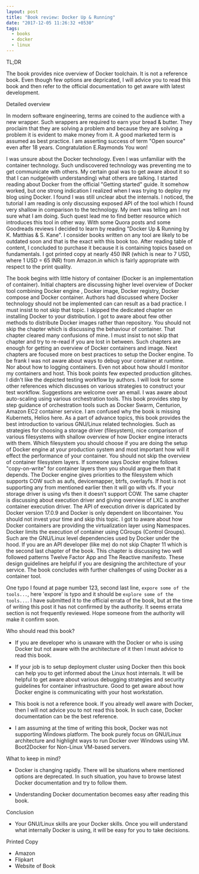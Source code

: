 ```yaml
---
layout: post
title: "Book review: Docker Up & Running"
date: "2017-12-05 11:26:32 +0530"
tags:
  - books
  - docker
  - linux
---
```


TL;DR

The book provides nice overview of Docker toolchain. It is not a reference book.
Even though few options are depricated, I will advice you to read this book and
then refer to the official documentation to get aware with latest development.

Detailed overview

In modern software engineering, terms are coined to the audience with a new
wrapper. Such wrappers are required to earn your bread & butter. They proclaim
that they are solving a problem and because they are solving a problem it is
evident to make money from it. A good marketed term is assumed as best practice.
I am asserting success of term "Open source" even after 18 years. Congratulation
E.Raymonds You won!

I was unsure about the Docker technology. Even I was unfamiliar with the
container technology. Such undiscovered technology was preventing me to get
communicate with others. My certain goal was to get aware about it so that I can
nudge(with understanding) what others are talking. I started reading about
Docker from the official "Getting started" guide.  It somehow worked, but one
strong indication I realized when I was trying to deploy my blog using Docker. I
found I was still unclear abut the internals. I noticed, the tutorial I am
reading is only discussing exposed API of the tool which I found very shallow in
comparison to the technology. My inert was telling am I not sure what I am
doing. Such quest lead me to find better resource which introduces this tool in
other way. With some Quora posts and some Goodreads reviews I decided to learn
by reading "Docker Up & Running by K. Matthias & S. Kane". I consider books
written on any tool are likely to be outdated soon and that is the exact with
this book too. After reading table of content, I concluded to purchase it
because it is containing topics based on fundamentals. I got printed copy at
nearly 450 INR (which is near to 7 USD, where 1 USD = 65 INR) from Amazon.in
which is fairly appropriate with respect to the print quality.

The book begins with little history of container (Docker is an implementation of
container). Initial chapters are discussing higher level overview of Docker tool
combining Docker engine , Docker image, Docker registry, Docker compose and
Docker container. Authors had discussed where Docker technology should not be
implemented can can result as a bad practice. I must insist to not skip that
topic. I skipped the dedicated chapter on installing Docker to your
distribution. I got to aware about few other methods to distribute Docker images
rather than repository. You should not skip the chapter which is discussing the
behaviour of container. That chapter cleared many confusions of mine. I must
insist to not skip that chapter and try to re-read if you are lost in between.
Such chapters are enough for getting an overview of Docker containers and image.
Next chapters are focused more on best practices to setup the Docker engine. To
be frank I was not aware about ways to debug your container at runtime. Nor
about how to logging containers. Even not about how should I monitor my
containers and host. This book points few expected production glitches.  I
didn't like the depicted testing workflow by authors. I will look for some other
references which discusses on various strategies to construct your test
workflow. Suggestions are welcome over an email. I was aware about auto-scaling
using various orchestration tools. This book provides step by step guidance of
orchestration tools such as Docker Swarm, Centurion, Amazon EC2 container
service. I am confused why the book is missing Kubernets, Helios here. As a part
of advance topics, this book provides the best introduction to various GNU/Linux
related technologies. Such as strategies for choosing a storage driver
(filesystem), nice comparison of various filesystems with shallow overview of
how Docker engine interacts with them. Which filesystem you should choose if you
are doing the setup of Docker engine at your production system and most
important how will it effect the performance of your container. You should not
skip the overview of container filesystem layers. If someone says Docker engine
follows "copy-on-write" for container layers then you should argue them that it
depends. The Docker engine gives priorities to the filesystem which supports COW
such as aufs, devicemapper, btrfs, overlayfs. If host is not supporting any from
mentioned earlier then it will go with vfs. If your storage driver is using vfs
then it doesn't support COW.  The same chapter is discussing about execution
driver and giving overview of LXC is another container execution driver. The API
of execution driver is dapricated by Docker version 17.0.9 and Docker is only
dependent on libcontainer. You should not invest your time and skip this topic.
I got to aware about how Docker containers are providing the virtualization
layer using Namespaces. Docker limits the execution of container using CGroups
(Control Groups). Such are the GNU/Linux level dependencies used by Docker under
the hood. If you are an API developer (like me) do not skip Chapter 11 which is
the second last chapter of the book. This chapter is discussing two well
followed patterns Twelve Factor App and The Reactive manifesto. These design
guidelines are helpful if you are designing the architecture of your service.
The book concludes with further challenges of using Docker as a container tool.

One typo I found at page number 123, second last line, `expore some of the
tools...`, here 'expore' is typo and it should be `explore some of the
tools...`. I have submitted it to the official errata of the book, but at the
time of writing this post it has not confirmed by the authority. It seems errata
section is not frequently reviewed. Hope someone from the authority will make it
confirm soon.


Who should read this book?

* If you are developer who is unaware with the Docker or who is using Docker but
not aware with the architecture of it then I must advice to read this book.

* If your job is to setup deployment cluster using Docker then this book can
help you to get informed about the Linux host internals. It will be helpful to
get aware about various debugging strategies and security guidelines for
container infrastructure. Good to get aware about how Docker engine is
communicating with your host workstation.

* This book is not a reference book. If you already well aware with Docker, then
I will not advice you to not read this book. In such case, Docker documentation
can be the best reference.

* I am assuming at the time of writing this book, Docker was not supporting
Windows platform. The book purely focus on GNU/Linux architecture and highlight
ways to run Docker over Windows using VM. Boot2Docker for Non-Linux VM-based
servers.

What to keep in mind?

* Docker is changing rapidly. There will be situations where mentioned options
are deprecated. In such situation, you have to browse latest Docker
documentation and try to follow them.

* Understanding Docker documentation becomes easy after reading this book.


Conclusion

* Your GNU/Linux skills are your Docker skills. Once you will understand what
internally Docker is using, it will be easy for you to take decisions.

Printed Copy
* Amazon
* Flipkart
* Website of Book
